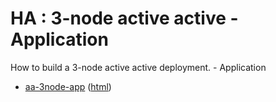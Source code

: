 # HA : 3-node active active - Application

How to build a 3-node active active deployment. - Application

* [aa-3node-app](src/site/markdown/index.md) ([html](https://TIBCOSoftware/github.io/tibco-streaming-samples/10.4.0/highavailability/aa-3node/aa-3node-app/))
